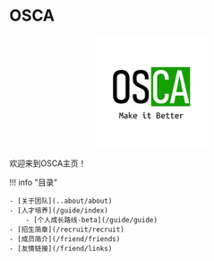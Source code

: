 # OSCA

<center><img src="./index-pic/osca-logo.png" width="200"/></center>


欢迎来到OSCA主页！

!!! info "目录"

    - [关于团队](..about/about)
    - [人才培养](/guide/index)
        - [个人成长路线-beta](/guide/guide)
    - [招生简章](/recruit/recruit)
    - [成员简介](/friend/friends)
    - [友情链接](/friend/links)